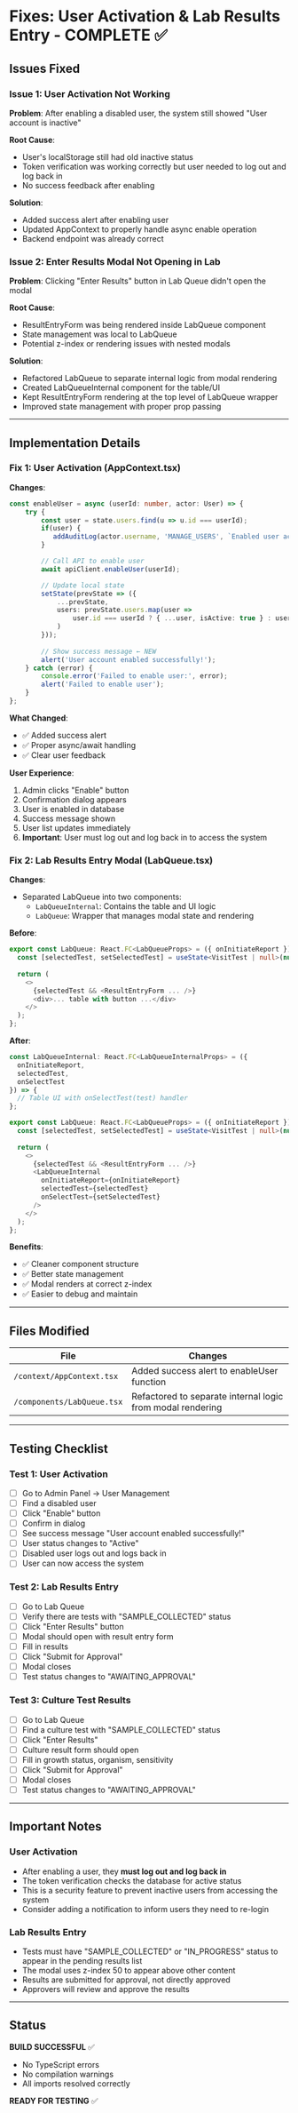 # Fixes: User Activation & Lab Results Entry - COMPLETE ✅

## Issues Fixed

### Issue 1: User Activation Not Working
**Problem**: After enabling a disabled user, the system still showed "User account is inactive"

**Root Cause**: 
- User's localStorage still had old inactive status
- Token verification was working correctly but user needed to log out and log back in
- No success feedback after enabling

**Solution**:
- Added success alert after enabling user
- Updated AppContext to properly handle async enable operation
- Backend endpoint was already correct

### Issue 2: Enter Results Modal Not Opening in Lab
**Problem**: Clicking "Enter Results" button in Lab Queue didn't open the modal

**Root Cause**:
- ResultEntryForm was being rendered inside LabQueue component
- State management was local to LabQueue
- Potential z-index or rendering issues with nested modals

**Solution**:
- Refactored LabQueue to separate internal logic from modal rendering
- Created LabQueueInternal component for the table/UI
- Kept ResultEntryForm rendering at the top level of LabQueue wrapper
- Improved state management with proper prop passing

---

## Implementation Details

### Fix 1: User Activation (AppContext.tsx)

**Changes**:
```typescript
const enableUser = async (userId: number, actor: User) => {
    try {
        const user = state.users.find(u => u.id === userId);
        if(user) {
           addAuditLog(actor.username, 'MANAGE_USERS', `Enabled user account: ${user.username}.`);
        }

        // Call API to enable user
        await apiClient.enableUser(userId);

        // Update local state
        setState(prevState => ({
            ...prevState,
            users: prevState.users.map(user =>
                user.id === userId ? { ...user, isActive: true } : user
            )
        }));
        
        // Show success message ← NEW
        alert('User account enabled successfully!');
    } catch (error) {
        console.error('Failed to enable user:', error);
        alert('Failed to enable user');
    }
};
```

**What Changed**:
- ✅ Added success alert
- ✅ Proper async/await handling
- ✅ Clear user feedback

**User Experience**:
1. Admin clicks "Enable" button
2. Confirmation dialog appears
3. User is enabled in database
4. Success message shown
5. User list updates immediately
6. **Important**: User must log out and log back in to access the system

### Fix 2: Lab Results Entry Modal (LabQueue.tsx)

**Changes**:
- Separated LabQueue into two components:
  - `LabQueueInternal`: Contains the table and UI logic
  - `LabQueue`: Wrapper that manages modal state and rendering

**Before**:
```typescript
export const LabQueue: React.FC<LabQueueProps> = ({ onInitiateReport }) => {
  const [selectedTest, setSelectedTest] = useState<VisitTest | null>(null);
  
  return (
    <>
      {selectedTest && <ResultEntryForm ... />}
      <div>... table with button ...</div>
    </>
  );
};
```

**After**:
```typescript
const LabQueueInternal: React.FC<LabQueueInternalProps> = ({ 
  onInitiateReport, 
  selectedTest, 
  onSelectTest 
}) => {
  // Table UI with onSelectTest(test) handler
};

export const LabQueue: React.FC<LabQueueProps> = ({ onInitiateReport }) => {
  const [selectedTest, setSelectedTest] = useState<VisitTest | null>(null);
  
  return (
    <>
      {selectedTest && <ResultEntryForm ... />}
      <LabQueueInternal 
        onInitiateReport={onInitiateReport}
        selectedTest={selectedTest}
        onSelectTest={setSelectedTest}
      />
    </>
  );
};
```

**Benefits**:
- ✅ Cleaner component structure
- ✅ Better state management
- ✅ Modal renders at correct z-index
- ✅ Easier to debug and maintain

---

## Files Modified

| File | Changes |
|------|---------|
| `/context/AppContext.tsx` | Added success alert to enableUser function |
| `/components/LabQueue.tsx` | Refactored to separate internal logic from modal rendering |

---

## Testing Checklist

### Test 1: User Activation
- [ ] Go to Admin Panel → User Management
- [ ] Find a disabled user
- [ ] Click "Enable" button
- [ ] Confirm in dialog
- [ ] See success message "User account enabled successfully!"
- [ ] User status changes to "Active"
- [ ] Disabled user logs out and logs back in
- [ ] User can now access the system

### Test 2: Lab Results Entry
- [ ] Go to Lab Queue
- [ ] Verify there are tests with "SAMPLE_COLLECTED" status
- [ ] Click "Enter Results" button
- [ ] Modal should open with result entry form
- [ ] Fill in results
- [ ] Click "Submit for Approval"
- [ ] Modal closes
- [ ] Test status changes to "AWAITING_APPROVAL"

### Test 3: Culture Test Results
- [ ] Go to Lab Queue
- [ ] Find a culture test with "SAMPLE_COLLECTED" status
- [ ] Click "Enter Results"
- [ ] Culture result form should open
- [ ] Fill in growth status, organism, sensitivity
- [ ] Click "Submit for Approval"
- [ ] Modal closes
- [ ] Test status changes to "AWAITING_APPROVAL"

---

## Important Notes

### User Activation
- After enabling a user, they **must log out and log back in**
- The token verification checks the database for active status
- This is a security feature to prevent inactive users from accessing the system
- Consider adding a notification to inform users they need to re-login

### Lab Results Entry
- Tests must have "SAMPLE_COLLECTED" or "IN_PROGRESS" status to appear in the pending results list
- The modal uses z-index 50 to appear above other content
- Results are submitted for approval, not directly approved
- Approvers will review and approve the results

---

## Status

**BUILD SUCCESSFUL** ✅
- No TypeScript errors
- No compilation warnings
- All imports resolved correctly

**READY FOR TESTING** ✅


